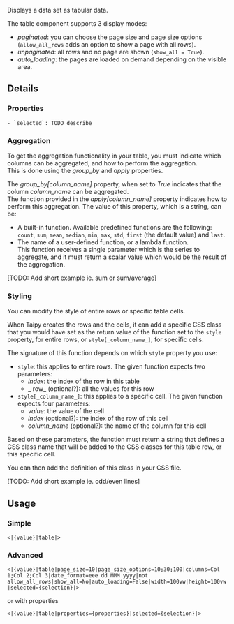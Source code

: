 Displays a data set as tabular data.

The table component supports 3 display modes:
   - _paginated_: you can choose the page size and page size options (`allow_all_rows` adds an option to show a page with all rows).
   - _unpaginated_:  all rows and no page are shown (`show_all = True`).
   - _auto_loading_: the pages are loaded on demand depending on the visible area.

## Details

### Properties

    - `selected`: TODO describe


### <a name="aggregation"></a>Aggregation

To get the aggregation functionality in your table, you must indicate which columns can be aggregated, and
how to perform the aggregation.<br/>
This is done using the _group_by_ and _apply_ properties.

The _group_by[column_name]_ property, when set to _True_ indicates that the column _column_name_ can be
aggregated.<br/>
The function provided in the _apply[column_name]_ property indicates how to perform this aggregation.
The value of this property, which is a string, can be:

   - A built-in function. Available predefined functions are the following: `count`, `sum`, `mean`, `median`,
     `min`, `max`, `std`, `first` (the default value) and `last`.
   - The name of a user-defined function, or a lambda function.<br/>
     This function receives a single parameter which is the series to aggregate, and it must return a scalar value which would
     be the result of the aggregation.

[TODO: Add short example ie. sum or sum/average]

### <a name="styling"></a>Styling

You can modify the style of entire rows or specific table cells.

When Taipy creates the rows and the cells, it can add a specific CSS class that you would have set as the
return value of the function set to the `style` property, for entire rows, or `style[_column_name_]`, for
specific cells.

The signature of this function depends on which `style` property you use:

   - `style`: this applies to entire rows.
     The given function expects two parameters:
     - _index_: the index of the row in this table
     - _ row_ (optional?): all the values for this row
   - `style[_column_name_]`: this applies to a specific cell.
     The given function expects four parameters:
     - _value_: the value of the cell
     - _index_ (optional?): the index of the row of this cell
     - _column_name_ (optional?): the name of the column for this cell

Based on these parameters, the function must return a string that defines a CSS class name that will
be added to the CSS classes for this table row, or this specific cell.

You can then add the definition of this class in your CSS file.

[TODO: Add short example ie. odd/even lines]

## Usage

### Simple

<code><|{value}|table|></code>

### Advanced

<code><|{value}|table|page_size=10|page_size_options=10;30;100|columns=Col 1;Col 2;Col 3|date_format=eee dd MMM yyyy|not allow_all_rows|show_all=No|auto_loading=False|width=100vw|height=100vw|selected={selection}|></code>

or with properties

<code><|{value}|table|properties={properties}|selected={selection}|></code>

